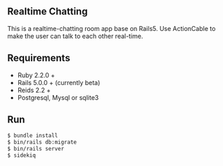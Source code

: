 ## Realtime Chatting
This is a realtime-chatting room app base on Rails5. Use ActionCable to
make the user can talk to each other real-time.

## Requirements
* Ruby 2.2.0 +
* Rails 5.0.0 + (currently beta)
* Reids 2.2 +
* Postgresql, Mysql or sqlite3

## Run
```sh
$ bundle install
$ bin/rails db:migrate
$ bin/rails server
$ sidekiq
```
